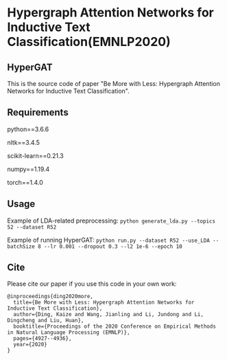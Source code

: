 Hypergraph Attention Networks for Inductive Text Classification(EMNLP2020)
============

## HyperGAT

This is the source code of paper "Be More with Less: Hypergraph Attention Networks for Inductive Text Classification".



## Requirements
python==3.6.6

nltk==3.4.5

scikit-learn==0.21.3

numpy==1.19.4

torch==1.4.0

## Usage
Example of LDA-related preprocessing: ```python generate_lda.py --topics 52 --dataset R52```

Example of running HyperGAT: ```python run.py --dataset R52 --use_LDA --batchSize 8 --lr 0.001 --dropout 0.3 --l2 1e-6 --epoch 10```

## Cite

Please cite our paper if you use this code in your own work:

```
@inproceedings{ding2020more,
  title={Be More with Less: Hypergraph Attention Networks for Inductive Text Classification},
  author={Ding, Kaize and Wang, Jianling and Li, Jundong and Li, Dingcheng and Liu, Huan},
  booktitle={Proceedings of the 2020 Conference on Empirical Methods in Natural Language Processing (EMNLP)},
  pages={4927--4936},
  year={2020}
}
```

